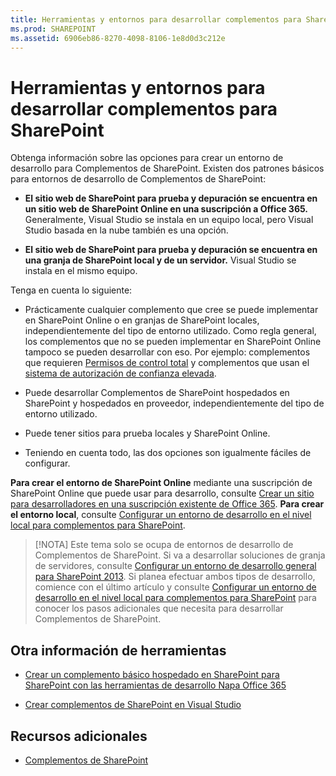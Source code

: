 ```yaml
---
title: Herramientas y entornos para desarrollar complementos para SharePoint
ms.prod: SHAREPOINT
ms.assetid: 6906eb86-8270-4098-8106-1e8d0d3c212e
---
```



# Herramientas y entornos para desarrollar complementos para SharePoint
Obtenga información sobre las opciones para crear un entorno de desarrollo para Complementos de SharePoint.
Existen dos patrones básicos para entornos de desarrollo de Complementos de SharePoint:
  
    
    


- **El sitio web de SharePoint para prueba y depuración se encuentra en un sitio web de SharePoint Online en una suscripción a Office 365.** Generalmente, Visual Studio se instala en un equipo local, pero Visual Studio basada en la nube también es una opción.
    
  
- **El sitio web de SharePoint para prueba y depuración se encuentra en una granja de SharePoint local y de un servidor.** Visual Studio se instala en el mismo equipo.
    
  

Tenga en cuenta lo siguiente:
  
    
    


- Prácticamente cualquier complemento que cree se puede implementar en SharePoint Online o en granjas de SharePoint locales, independientemente del tipo de entorno utilizado. Como regla general, los complementos que no se pueden implementar en SharePoint Online tampoco se pueden desarrollar con eso. Por ejemplo: complementos que requieren  [Permisos de control total](add-in-permissions-in-sharepoint-2013.md) y complementos que usan el [sistema de autorización de confianza elevada](creating-sharepoint-add-ins-that-use-high-trust-authorization.md).
    
  
- Puede desarrollar Complementos de SharePoint hospedados en SharePoint y hospedados en proveedor, independientemente del tipo de entorno utilizado.
    
  
- Puede tener sitios para prueba locales y SharePoint Online.
    
  
- Teniendo en cuenta todo, las dos opciones son igualmente fáciles de configurar.
    
  
 **Para crear el entorno de SharePoint Online** mediante una suscripción de SharePoint Online que puede usar para desarrollo, consulte [Crear un sitio para desarrolladores en una suscripción existente de Office 365](create-a-developer-site-on-an-existing-office-365-subscription.md). **Para crear el entorno local**, consulte [Configurar un entorno de desarrollo en el nivel local para complementos para SharePoint](set-up-an-on-premises-development-environment-for-sharepoint-add-ins.md).
> [!NOTA]
> Este tema solo se ocupa de entornos de desarrollo de Complementos de SharePoint. Si va a desarrollar soluciones de granja de servidores, consulte  [Configurar un entorno de desarrollo general para SharePoint 2013](http://msdn.microsoft.com/library/08e4e4e1-d960-43fa-85df-f3c279ed6927%28Office.15%29.aspx). Si planea efectuar ambos tipos de desarrollo, comience con el último artículo y consulte  [Configurar un entorno de desarrollo en el nivel local para complementos para SharePoint](set-up-an-on-premises-development-environment-for-sharepoint-add-ins.md) para conocer los pasos adicionales que necesita para desarrollar Complementos de SharePoint.
  
    
    


## Otra información de herramientas


-  [Crear un complemento básico hospedado en SharePoint para SharePoint con las herramientas de desarrollo Napa Office 365](create-a-basic-sharepoint-hosted-add-in-by-using-napa-office-365-development-too.md)
    
  
-  [Crear complementos de SharePoint en Visual Studio](create-sharepoint-add-ins-in-visual-studio.md)
    
  

## Recursos adicionales
<a name="bk_addresources"> </a>


-  [Complementos de SharePoint](sharepoint-add-ins.md)
    
  

